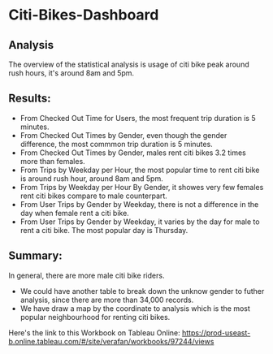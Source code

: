 # Citi-Bikes-Dashboard
## Analysis
The overview of the statistical analysis is usage of citi bike peak around rush hours, it's around 8am and 5pm.

## Results:
- From Checked Out Time for Users, the most frequent trip duration is 5 minutes.
- From Checked Out Times by Gender, even though the gender difference, the most commmon trip duration is 5 minutes.
- From Checked Out Times by Gender, males rent citi bikes 3.2 times more than females.
- From Trips by Weekday per Hour, the most popular time to rent citi bike is around rush hour, around 8am and 5pm.
- From Trips by Weekday per Hour By Gender, it showes very few females rent citi bikes compare to male counterpart.
- From User Trips by Gender by Weekday, there is not a difference in the day when female rent a citi bike.
- From User Trips by Gender by Weekday, it varies by the day for male to rent a citi bike. The most popular day is Thursday.

## Summary:
In general, there are more male citi bike riders. 
- We could have another table to break down the unknow gender to futher analysis, since there are more than 34,000 records.
- We have draw a map by the coordinate to analysis which is the most popular neighbourhood for renting citi bikes.

Here's the link to this Workbook on Tableau Online: https://prod-useast-b.online.tableau.com/#/site/verafan/workbooks/97244/views

